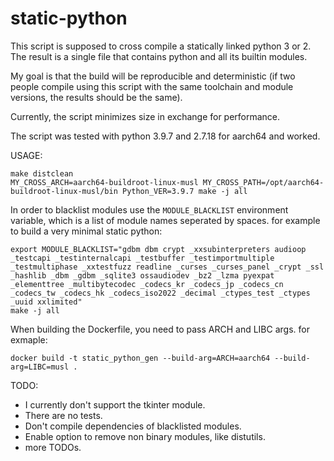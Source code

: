 # static-python

This script is supposed to cross compile a statically linked python 3 or 2.
The result is a single file that contains python and all its builtin modules.

My goal is that the build will be reproducible and deterministic
(if two people compile using this script with the same toolchain and module versions, the results should be the same).

Currently, the script minimizes size in exchange for performance.

The script was tested with python 3.9.7 and 2.7.18 for aarch64 and worked.

USAGE:
```
make distclean
MY_CROSS_ARCH=aarch64-buildroot-linux-musl MY_CROSS_PATH=/opt/aarch64-buildroot-linux-musl/bin Python_VER=3.9.7 make -j all
```

In order to blacklist modules use the ``MODULE_BLACKLIST`` environment variable, which is a list of module names seperated by spaces.
for example to build a very minimal static python:
```
export MODULE_BLACKLIST="gdbm dbm crypt _xxsubinterpreters audioop _testcapi _testinternalcapi _testbuffer _testimportmultiple _testmultiphase _xxtestfuzz readline _curses _curses_panel _crypt _ssl _hashlib _dbm _gdbm _sqlite3 ossaudiodev _bz2 _lzma pyexpat _elementtree _multibytecodec _codecs_kr _codecs_jp _codecs_cn _codecs_tw _codecs_hk _codecs_iso2022 _decimal _ctypes_test _ctypes _uuid xxlimited"
make -j all
```

When building the Dockerfile, you need to pass ARCH and LIBC args. for exmaple:
```
docker build -t static_python_gen --build-arg=ARCH=aarch64 --build-arg=LIBC=musl .
```

TODO:
- I currently don't support the tkinter module.
- There are no tests.
- Don't compile dependencies of blacklisted modules.
- Enable option to remove non binary modules, like distutils.
- more TODOs.

